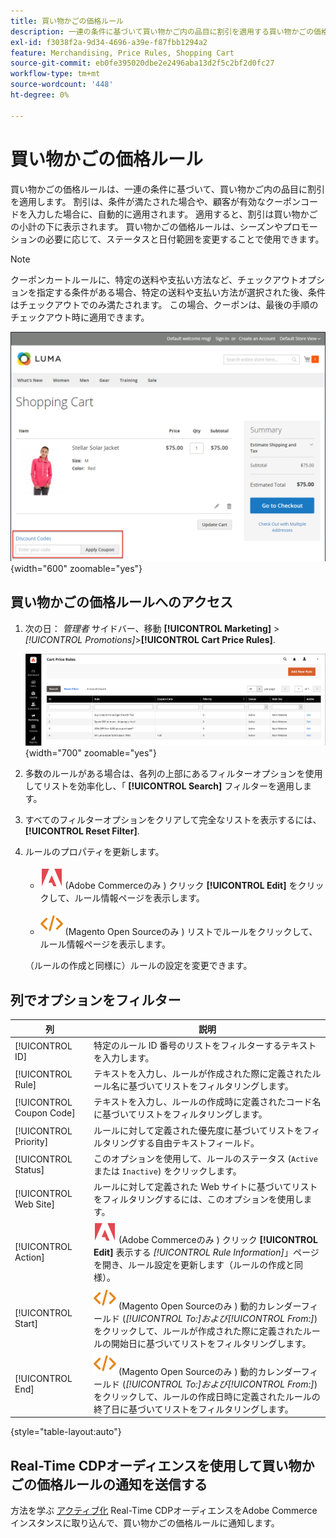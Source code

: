 ```yaml
---
title: 買い物かごの価格ルール
description: 一連の条件に基づいて買い物かご内の品目に割引を適用する買い物かごの価格ルールについて説明します。
exl-id: f3038f2a-9d34-4696-a39e-f87fbb1294a2
feature: Merchandising, Price Rules, Shopping Cart
source-git-commit: eb0fe395020dbe2e2496aba13d2f5c2bf2d0fc27
workflow-type: tm+mt
source-wordcount: '448'
ht-degree: 0%

---
```


# 買い物かごの価格ルール

買い物かごの価格ルールは、一連の条件に基づいて、買い物かご内の品目に割引を適用します。 割引は、条件が満たされた場合や、顧客が有効なクーポンコードを入力した場合に、自動的に適用されます。 適用すると、割引は買い物かごの小計の下に表示されます。 買い物かごの価格ルールは、シーズンやプロモーションの必要に応じて、ステータスと日付範囲を変更することで使用できます。

>[!NOTE]
>
>クーポンカートルールに、特定の送料や支払い方法など、チェックアウトオプションを指定する条件がある場合、特定の送料や支払い方法が選択された後、条件はチェックアウトでのみ満たされます。 この場合、クーポンは、最後の手順のチェックアウト時に適用できます。

![ストアフロントの例 — 買い物かごへのクーポンの適用](./assets/storefront-cart-apply-coupon.png){width="600" zoomable="yes"}

## 買い物かごの価格ルールへのアクセス

1. 次の日： _管理者_ サイドバー、移動 **[!UICONTROL Marketing]** > _[!UICONTROL Promotions]_>**[!UICONTROL Cart Price Rules]**.

   ![買い物かごの価格ルール](./assets/price-rule-cart.png){width="700" zoomable="yes"}

1. 多数のルールがある場合は、各列の上部にあるフィルターオプションを使用してリストを効率化し、「 **[!UICONTROL Search]** フィルターを適用します。

1. すべてのフィルターオプションをクリアして完全なリストを表示するには、 **[!UICONTROL Reset Filter]**.

1. ルールのプロパティを更新します。

   - ![Adobe Commerce](../assets/adobe-logo.svg) (Adobe Commerceのみ ) クリック **[!UICONTROL Edit]** をクリックして、ルール情報ページを表示します。

   - ![Magento Open Source](../assets/open-source.svg) (Magento Open Sourceのみ ) リストでルールをクリックして、ルール情報ページを表示します。

   （ルールの作成と同様に）ルールの設定を変更できます。

## 列でオプションをフィルター

| 列 | 説明 |
|--- |--- |
| [!UICONTROL ID] | 特定のルール ID 番号のリストをフィルターするテキストを入力します。 |
| [!UICONTROL Rule] | テキストを入力し、ルールが作成された際に定義されたルール名に基づいてリストをフィルタリングします。 |
| [!UICONTROL Coupon Code] | テキストを入力し、ルールの作成時に定義されたコード名に基づいてリストをフィルタリングします。 |
| [!UICONTROL Priority] | ルールに対して定義された優先度に基づいてリストをフィルタリングする自由テキストフィールド。 |
| [!UICONTROL Status] | このオプションを使用して、ルールのステータス (`Active` または `Inactive`) をクリックします。 |
| [!UICONTROL Web Site] | ルールに対して定義された Web サイトに基づいてリストをフィルタリングするには、このオプションを使用します。 |
| [!UICONTROL Action] | ![Adobe Commerce](../assets/adobe-logo.svg) (Adobe Commerceのみ ) クリック **[!UICONTROL Edit]** 表示する _[!UICONTROL Rule Information]_」ページを開き、ルール設定を更新します（ルールの作成と同様）。 |
| [!UICONTROL Start] | ![Magento Open Source](../assets/open-source.svg) (Magento Open Sourceのみ ) 動的カレンダーフィールド (_[!UICONTROL To:]_および_[!UICONTROL From:]_) をクリックして、ルールが作成された際に定義されたルールの開始日に基づいてリストをフィルタリングします。 |
| [!UICONTROL End] | ![Magento Open Source](../assets/open-source.svg) (Magento Open Sourceのみ ) 動的カレンダーフィールド (_[!UICONTROL To:]_および_[!UICONTROL From:]_) をクリックして、ルールの作成日時に定義されたルールの終了日に基づいてリストをフィルタリングします。 |

{style="table-layout:auto"}

## Real-Time CDPオーディエンスを使用して買い物かごの価格ルールの通知を送信する

方法を学ぶ [アクティブ化](../customers/audience-activation.md) Real-Time CDPオーディエンスをAdobe Commerceインスタンスに取り込んで、買い物かごの価格ルールに通知します。
